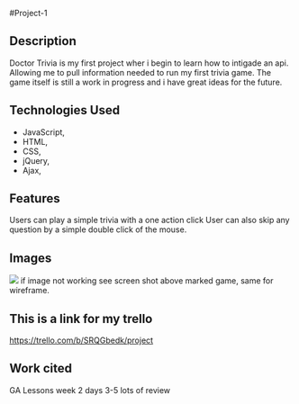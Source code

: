 #Project-1

## Description
Doctor Trivia is my first project wher i begin to learn how to intigade an api. Allowing me to pull information needed to run my first trivia game. The game itself is still a work in progress and i have great ideas for the future.

## Technologies Used
* JavaScript,
* HTML,
* CSS,
* jQuery,
* Ajax,


## Features 
Users can play a simple trivia with a one action click
User can also skip any question by a simple double click of the mouse.

## Images
<img src="./a/vafyKOg">
if image not working see screen shot above marked game, same for wireframe.

## This is a link for my trello 
https://trello.com/b/SRQGbedk/project

## Work cited 
GA Lessons week 2 days 3-5 lots of review

